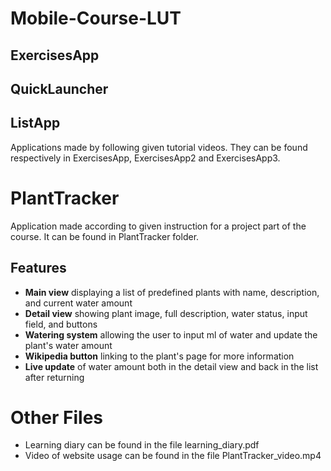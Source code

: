 # Mobile-Course-LUT

## ExercisesApp
## QuickLauncher
## ListApp

Applications made by following given tutorial videos.
They can be found respectively in ExercisesApp, ExercisesApp2 and ExercisesApp3.

# PlantTracker

Application made according to given instruction for a project part of the course. 
It can be found in PlantTracker folder.

## Features

- **Main view** displaying a list of predefined plants with name, description, and current water amount  
- **Detail view** showing plant image, full description, water status, input field, and buttons  
- **Watering system** allowing the user to input ml of water and update the plant's water amount  
- **Wikipedia button** linking to the plant's page for more information  
- **Live update** of water amount both in the detail view and back in the list after returning  

# Other Files

- Learning diary can be found in the file learning_diary.pdf
- Video of website usage can be found in the file PlantTracker_video.mp4

